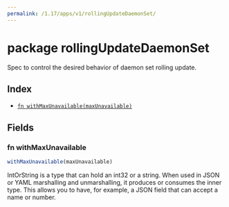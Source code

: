 ```yaml
---
permalink: /1.17/apps/v1/rollingUpdateDaemonSet/
---
```


# package rollingUpdateDaemonSet

Spec to control the desired behavior of daemon set rolling update.

## Index

* [`fn withMaxUnavailable(maxUnavailable)`](#fn-withmaxunavailable)

## Fields

### fn withMaxUnavailable

```ts
withMaxUnavailable(maxUnavailable)
```

IntOrString is a type that can hold an int32 or a string.  When used in JSON or YAML marshalling and unmarshalling, it produces or consumes the inner type.  This allows you to have, for example, a JSON field that can accept a name or number.